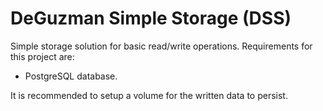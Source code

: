 # DeGuzman Simple Storage (DSS)

Simple storage solution for basic read/write operations. Requirements for this project are:

- PostgreSQL database.

It is recommended to setup a volume for the written data to persist.
